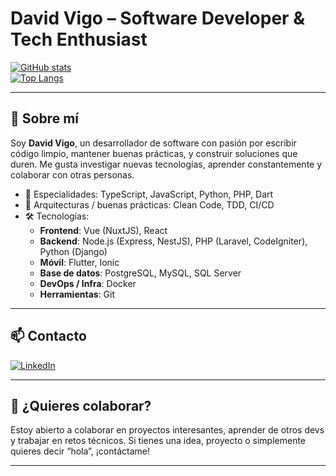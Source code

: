 # David Vigo – Software Developer & Tech Enthusiast

[![GitHub stats](https://github-readme-stats.vercel.app/api?username=dvigo&show_icons=true&count_private=true&theme=tokyonight)](https://github.com/dvigo)  
[![Top Langs](https://github-readme-stats.vercel.app/api/top-langs/?username=dvigo&layout=compact&theme=tokyonight)](https://github.com/dvigo)

---

## 👋 Sobre mí

Soy **David Vigo**, un desarrollador de software con pasión por escribir código limpio, mantener buenas prácticas, y construir soluciones que duren. Me gusta investigar nuevas tecnologías, aprender constantemente y colaborar con otras personas.  

- 💼 Especialidades: TypeScript, JavaScript, Python, PHP, Dart  
- 🧱 Arquitecturas / buenas prácticas: Clean Code, TDD, CI/CD  
- 🛠 Tecnologías:
  - **Frontend**: Vue (NuxtJS), React  
  - **Backend**: Node.js (Express, NestJS), PHP (Laravel, CodeIgniter), Python (Django)  
  - **Móvil**: Flutter, Ionic  
  - **Base de datos**: PostgreSQL, MySQL, SQL Server  
  - **DevOps / Infra**: Docker
  - **Herramientas**: Git

---

## 📫 Contacto

[![LinkedIn](https://img.shields.io/badge/LinkedIn-0A66C2?style=flat&logo=linkedin&logoColor=white)](https://linkedin.com/in/david-vigo-esteban)   

---

## 🎯 ¿Quieres colaborar?

Estoy abierto a colaborar en proyectos interesantes, aprender de otros devs y trabajar en retos técnicos. Si tienes una idea, proyecto o simplemente quieres decir “hola”, ¡contáctame!

---
